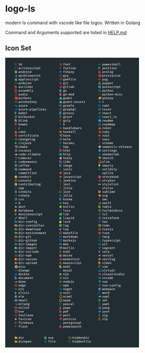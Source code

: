 # logo-ls

modern ls command with vscode like file logos. Written in Golang

Command and Arguments supported are listed in [HELP.md](/HELP.md)

## Icon Set

<div>
  <span align="center">
  <img alt="icons" width="85%" title="Icon Set" src="/.github/images/icons.png">
    </span>
</div><br>

